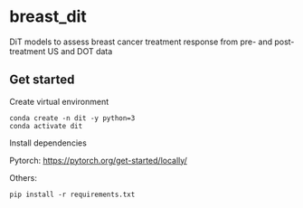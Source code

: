 # breast_dit

DiT models to assess breast cancer treatment response from pre- and post-treatment US and DOT data

## Get started

Create virtual environment

```
conda create -n dit -y python=3
conda activate dit
```

Install dependencies

Pytorch: https://pytorch.org/get-started/locally/

Others:

```
pip install -r requirements.txt
```
